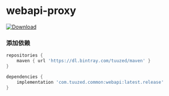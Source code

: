 # webapi-proxy

[ ![Download](https://api.bintray.com/packages/tuuzed/maven/com.tuuzed.common%3Awebapi/images/download.svg) ](https://bintray.com/tuuzed/maven/com.tuuzed.common%3Awebapi/_latestVersion)
### 添加依赖

``` groovy
repositories {
    maven { url 'https://dl.bintray.com/tuuzed/maven' }
}

dependencies {
    implementation 'com.tuuzed.common:webapi:latest.release'
}
```
